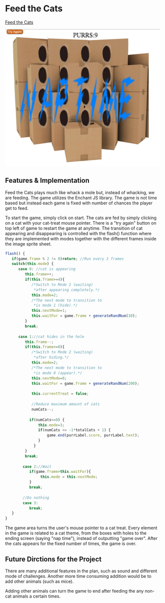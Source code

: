 # Feed the Cats

[Feed the Cats](https://eddielao.github.io/js-project/)

![screen shot](images/screen-shot.png)

## Features & Implementation

Feed the Cats plays much like whack a mole but, instead of whacking, we are feeding. The game utilizes the Enchant JS library. The game is not time based but instead each game is fixed with number of chances the player get to feed.

To start the game, simply click on start. The cats are fed by simply clicking on a cat with your cat-treat mouse pointer. There is a "try again" button on top left of game to restart the game at anytime. The transition of cat appearing and disappearing is controlled with the flash() function where they are implemented with modes together with the different frames inside the image sprite sheet.

```js
flash() {
   if(game.frame % 2 != 0)return; //Run every 2 frames
   switch(this.mode) {
      case 0: //cat is appearing
         this.frame++;
         if(this.frame>=4){
            /*Switch to Mode 2 (waiting)
             *after appearing completely.*/
            this.mode=2;
            /*The next mode to transition to
             *is mode 1 (hide).*/
            this.nextMode=1;
            this.waitFor = game.frame + generateRandNum(30);
         }
         break;

      case 1://cat hides in the hole
         this.frame--;
         if(this.frame<=0){
            /*Switch to Mode 2 (waiting)
             *after hiding.*/
            this.mode=2;
            /*The next mode to transition to
             *is mode 0 (appear).*/
            this.nextMode=0;
            this.waitFor = game.frame + generateRandNum(200);

            this.currentTreat = false;

            //Reduce maximum amount of cats
            numCats--;

           if(numCats<=0) {
               this.mode=3;
               if(numCats <= -1*totalCats + 1) {
                   game.end(purrLabel.score, purrLabel.text);
               }
             }
         }
         break;

        case 2://Wait
           if(game.frame>this.waitFor){
                this.mode = this.nextMode;
           }
           break;

        //Do nothing
        case 3:
           break;
   }
}
```

The game area turns the user's mouse pointer to a cat treat. Every element in the game is related to a cat theme, from the boxes with holes to the ending screen (saying "nap time"), instead of outputting "game over". After the cats appears for the fixed number of times, the game is over.

## Future Dirctions for the Project

There are many additional features in the plan, such as sound and different mode of challenges. Another more time consuming addition would be to add other animals (such as mice).

Adding other animals can turn the game to end after feeding the any non-cat animals a certain times.
